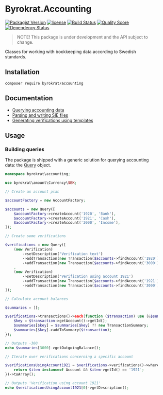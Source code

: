 # Byrokrat.Accounting

[![Packagist Version](https://img.shields.io/packagist/v/byrokrat/accounting.svg?style=flat-square)](https://packagist.org/packages/byrokrat/accounting)
[![license](https://img.shields.io/github/license/byrokrat/accounting.svg?maxAge=2592000&style=flat-square)](LICENSE)
[![Build Status](https://img.shields.io/travis/byrokrat/accounting/master.svg?style=flat-square)](https://travis-ci.org/byrokrat/accounting)
[![Quality Score](https://img.shields.io/scrutinizer/g/byrokrat/accounting.svg?style=flat-square)](https://scrutinizer-ci.com/g/byrokrat/accounting)
[![Dependency Status](https://img.shields.io/gemnasium/byrokrat/accounting.svg?style=flat-square)](https://gemnasium.com/byrokrat/accounting)

> NOTE! This package is under development and the API subject to change.

Classes for working with bookkeeping data according to Swedish standards.

Installation
------------
```shell
composer require byrokrat/accounting
```

Documentation
-------------
- [Querying accounting data](docs/01-querying.md)
- [Parsing and writing SIE files](02-sie.md)
- [Generating verifications using templates](03-templates.md)

Usage
-----
### Building queries

The package is shipped with a generic solution for querying accounting data: the
[Query](/src/Query.php) object.

<!-- @expectOutput /^-300\.00Verification using account 1921$/ -->
```php
namespace byrokrat\accounting;

use byrokrat\amount\Currency\SEK;

// Create an account plan

$accountFactory = new AccountFactory;

$accounts = new Query([
    $accountFactory->createAccount('1920', 'Bank'),
    $accountFactory->createAccount('1921', 'Cash'),
    $accountFactory->createAccount('3000', 'Income'),
]);

// Create some verifications

$verifications = new Query([
    (new Verification)
        ->setDescription('Verification text')
        ->addTransaction(new Transaction($accounts->findAccount('1920'), new SEK('100')))
        ->addTransaction(new Transaction($accounts->findAccount('3000'), new SEK('-100')))
    ,
    (new Verification)
        ->setDescription('Verification using account 1921')
        ->addTransaction(new Transaction($accounts->findAccount('1921'), new SEK('200')))
        ->addTransaction(new Transaction($accounts->findAccount('3000'), new SEK('-200')))
]);

// Calculate account balances

$summaries = [];

$verifications->transactions()->each(function ($transaction) use (&$summaries) {
    $key = $transaction->getAccount()->getId();
    $summaries[$key] = $summaries[$key] ?? new TransactionSummary;
    $summaries[$key]->addToSummary($transaction);
});

// Outputs -300
echo $summaries[3000]->getOutgoingBalance();

// Iterate over verifications concerning a specific account

$verificationsUsingAccount1921 = $verifications->verifications()->where(function ($item) {
    return $item instanceof Account && $item->getId() == '1921';
})->toArray();

// Outputs 'Verification using account 1921'
echo $verificationsUsingAccount1921[0]->getDescription();
```
